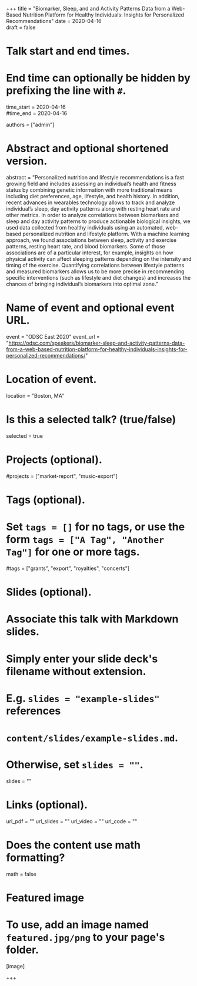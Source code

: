 +++
title = "Biomarker, Sleep, and and Activity Patterns Data from a Web-Based Nutrition Platform for Healthy Individuals: Insights for Personalized Recommendations"
date = 2020-04-16  
draft = false

# Talk start and end times.
#   End time can optionally be hidden by prefixing the line with `#`.
time_start = 2020-04-16  
#time_end = 2020-04-16

authors = ["admin"]

# Abstract and optional shortened version.
abstract = "Personalized nutrition and lifestyle recommendations is a fast growing field and includes assessing an individual’s health and fitness status by combining genetic information with more traditional means including diet preferences, age, lifestyle, and health history. In addition, recent advances in wearables technology allows to track and analyze individual’s sleep, day activity patterns along with resting heart rate and other metrics. In order to analyze correlations between biomarkers and sleep and day activity patterns to produce actionable biological insights, we used data collected from healthy individuals using an automated, web-based personalized nutrition and lifestyle platform. With a machine learning approach, we found associations between sleep, activity and exercise patterns, resting heart rate, and blood biomarkers. Some of those associations are of a particular interest, for example, insights on how physical activity can affect sleeping patterns depending on the intensity and timing of the exercise. Quantifying correlations between lifestyle patterns and measured biomarkers allows us to be more precise in recommending specific interventions (such as lifestyle and diet changes) and increases the chances of bringing individual’s biomarkers into optimal zone."
# Name of event and optional event URL.
event = "ODSC East 2020"
event_url = "https://odsc.com/speakers/biomarker-sleep-and-activity-patterns-data-from-a-web-based-nutrition-platform-for-healthy-individuals-insights-for-personalized-recommendations/"

# Location of event.
location = "Boston, MA"

# Is this a selected talk? (true/false)
selected = true

# Projects (optional).
#projects = ["market-report", "music-export"]

# Tags (optional).
#   Set `tags = []` for no tags, or use the form `tags = ["A Tag", "Another Tag"]` for one or more tags.
#tags = ["grants", "export", "royalties", "concerts"]

# Slides (optional).
#   Associate this talk with Markdown slides.
#   Simply enter your slide deck's filename without extension.
#   E.g. `slides = "example-slides"` references 
#   `content/slides/example-slides.md`.
#   Otherwise, set `slides = ""`.
slides = ""

# Links (optional).
url_pdf = ""
url_slides = ""
url_video = ""
url_code = ""

# Does the content use math formatting?
math = false

# Featured image
# To use, add an image named `featured.jpg/png` to your page's folder. 
[image]

+++
